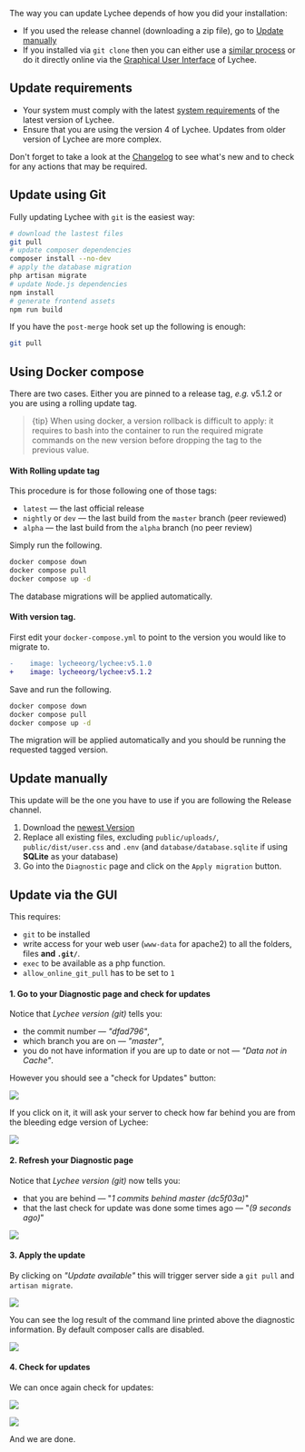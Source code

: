 The way you can update Lychee depends of how you did your installation:

* If you used the release channel (downloading a zip file), go to [Update manually](#update-manually)
* If you installed via `git clone` then you can either use a [similar process](#update-using-git) or do it directly online via the [Graphical User Interface](#update-via-the-gui) of Lychee.

## Update requirements

- Your system must comply with the latest [system requirements](installation.html) of the latest version of Lychee.
- Ensure that you are using the version 4 of Lychee. Updates from older version of Lychee are more complex.

Don't forget to take a look at the [Changelog](releases.html) to see what's new and to check for any actions that may be required.

## Update using Git

Fully updating Lychee with `git` is the easiest way:

```bash
# download the lastest files
git pull
# update composer dependencies
composer install --no-dev
# apply the database migration
php artisan migrate
# update Node.js dependencies
npm install
# generate frontend assets
npm run build
```

If you have the `post-merge` hook set up the following is enough:
```bash
git pull
```

## Using Docker compose

There are two cases. Either you are pinned to a release tag, _e.g._ v5.1.2 or you are using a rolling update tag.

> {tip} When using docker, a version rollback is difficult to apply: it requires to bash into the container to run the required migrate commands on the new version before dropping the tag to the previous value.

#### With Rolling update tag

This procedure is for those following one of those tags:

- `latest` &mdash; the last official release
- `nightly` or `dev` &mdash; the last build from the `master` branch (peer reviewed)
- `alpha` &mdash; the last build from the `alpha` branch (no peer review)

Simply run the following.
```bash
docker compose down
docker compose pull
docker compose up -d
```

The database migrations will be applied automatically.

#### With version tag.

First edit your `docker-compose.yml` to point to the version you would like to migrate to.

```diff
-    image: lycheeorg/lychee:v5.1.0
+    image: lycheeorg/lychee:v5.1.2
```

Save and run the following.
```bash
docker compose down
docker compose pull
docker compose up -d
```

The migration will be applied automatically and you should be running the requested tagged version.

## Update manually

This update will be the one you have to use if you are following the Release channel.

1. Download the [newest Version](https://github.com/LycheeOrg/Lychee/releases)
2. Replace all existing files, excluding `public/uploads/`, `public/dist/user.css` and `.env` (and `database/database.sqlite` if using **SQLite** as your database)
3. Go into the `Diagnostic` page and click on the `Apply migration` button.


## Update via the GUI

This requires:

-  `git` to be installed
- write access for your web user (`www-data` for apache2) to all the folders, files **and `.git/`**.
- `exec` to be available as a php function.
- `allow_online_git_pull` has to be set to `1`

#### 1. Go to your Diagnostic page and check for updates

Notice that *Lychee version (git)* tells you:

- the commit number &mdash; *"dfad796"*,
- which branch you are on &mdash; *"master"*,
- you do not have information if you are up to date or not &mdash; *"Data not in Cache"*.

However you should see a "check for Updates" button:

![](img/update/update_1.png)

If you click on it, it will ask your server to check how far behind you are from the bleeding edge version of Lychee:

![](img/update/update_2.png)

#### 2. Refresh your Diagnostic page

Notice that *Lychee version (git)* now tells you:

- that you are behind &mdash; "*1 commits behind master (dc5f03a)*"
- that the last check for update was done some times ago &mdash; "*(9 seconds ago)*"

![](img/update/update_3.png)

#### 3. Apply the update

By clicking on *"Update available"* this will trigger server side a `git pull` and `artisan migrate`.

![](img/update/update_4.png)

You can see the log result of the command line printed above the diagnostic information.
By default composer calls are disabled.

![](img/update/update_5.png)

#### 4. Check for updates

We can once again check for updates:

![](img/update/update_6.png)

![](img/update/update_7.png)

And we are done.

